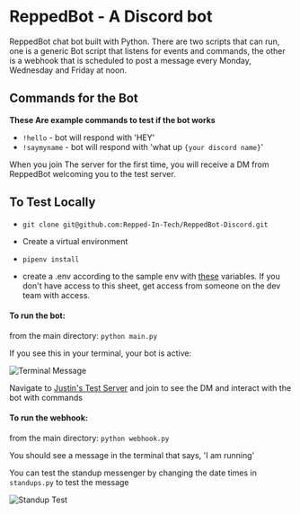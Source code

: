 # ReppedBot - A Discord bot

ReppedBot chat bot built with Python. There are two scripts that can run, one is a generic Bot script that listens for events and commands, the other is a webhook that is scheduled to post a message every Monday, Wednesday and Friday at noon.

## Commands for the Bot
**These Are example commands to test if the bot works**

- `!hello`  - bot will respond with 'HEY'
- `!saymyname`  - bot will respond with 'what up `{your discord name}`'

When you join The server for the first time, you will receive a DM from ReppedBot welcoming you to the test server.

## To Test Locally

- ```shell 
  git clone git@github.com:Repped-In-Tech/ReppedBot-Discord.git
  ```
- Create a virtual environment

- ```shell
  pipenv install
  ```

- create a .env according to the sample env with [these](https://docs.google.com/spreadsheets/d/1IUZ4BoJgRJnbOfyMGNxHUXswgyZaCz1BD15bkJvQpi4/edit#gid=190460805) variables. If you don't have access to this sheet, get access from someone on the dev team with access.

#### To run the bot:

from the main directory:
`python main.py`

If you see this in your terminal, your bot is active:

![Terminal Message](https://res.cloudinary.com/dts9iifle/image/upload/v1712941707/Screen_Shot_2024-04-12_at_12.06.51_PM_bvv1fq.png)

Navigate to [Justin's Test Server](https://discord.gg/mhM4RjT9) and join to see the DM and interact with the bot with commands

#### To run the webhook:

from the main directory:
`python webhook.py`

You should see a message in the terminal that says, 'I am running'

You can test the standup messenger by changing the date times in `standups.py` to test the message

![Standup Test](https://res.cloudinary.com/dts9iifle/image/upload/v1712942360/Screen_Shot_2024-04-12_at_12.19.09_PM_vnukn1.png)
